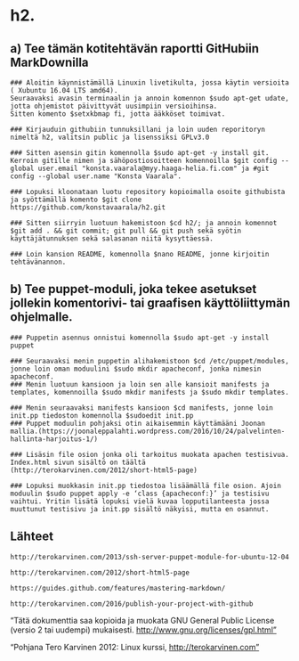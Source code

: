 # h2.

## a) Tee tämän kotitehtävän raportti GitHubiin MarkDownilla

	### Aloitin käynnistämällä Linuxin livetikulta, jossa käytin versioita ( Xubuntu 16.04 LTS amd64).
	Seuraavaksi avasin terminaalin ja annoin komennon $sudo apt-get udate, jotta ohjemistot päivittyvät uusimpiin versioihinsa.
	Sitten komento $setxkbmap fi, jotta ääkköset toimivat.
	
	### Kirjauduin githubiin tunnuksillani ja loin uuden reporitoryn nimeltä h2, valitsin public ja lisenssiksi GPLv3.0
	
	### Sitten asensin gitin komennolla $sudo apt-get -y install git. Kerroin gitille nimen ja sähöpostiosoitteen komennoilla $git config --global user.email "konsta.vaarala@myy.haaga-helia.fi.com" ja #git config --global user.name "Konsta Vaarala".

	### Lopuksi kloonataan luotu repository kopioimalla osoite githubista ja syöttämällä komento $git clone https://github.com/konstavaarala/h2.git

	### Sitten siirryin luotuun hakemistoon $cd h2/; ja annoin komennot $git add . && git commit; git pull && git push sekä syötin käyttäjätunnuksen sekä salasanan niitä kysyttäessä.

	### Loin kansion README, komennolla $nano README, jonne kirjoitin tehtävänannon.

	

## b) Tee puppet-moduli, joka tekee asetukset jollekin komentorivi- tai graafisen käyttöliittymän ohjelmalle.

	### Puppetin asennus onnistui komennolla $sudo apt-get -y install puppet

	### Seuraavaksi menin puppetin alihakemistoon $cd /etc/puppet/modules, jonne loin oman moduulini $sudo mkdir apacheconf, jonka nimesin apacheconf.
	### Menin luotuun kansioon ja loin sen alle kansioit manifests ja templates, komennoilla $sudo mkdir manifests ja $sudo mkdir templates.

	### Menin seuraavaksi manifests kansioon $cd manifests, jonne loin init.pp tiedoston komennolla $sudoedit init.pp
	### Puppet moduulin pohjaksi otin aikaisemmin käyttämääni Joonan mallia.(https://joonaleppalahti.wordpress.com/2016/10/24/palvelinten-hallinta-harjoitus-1/)

	### Lisäsin file osion jonka oli tarkoitus muokata apachen testisivua. Index.html sivun sisältö on täältä (http://terokarvinen.com/2012/short-html5-page) 

	### Lopuksi muokkasin init.pp tiedostoa lisäämällä file osion. Ajoin moduulin $sudo puppet apply -e ‘class {apacheconf:}’ ja testisivu vaihtui. Yritin lisätä lopuksi vielä kuvaa lopputilanteesta jossa muuttunut testisivu ja init.pp sisältö näkyisi, mutta en osannut.

## Lähteet 

	http://terokarvinen.com/2013/ssh-server-puppet-module-for-ubuntu-12-04

	http://terokarvinen.com/2012/short-html5-page

	https://guides.github.com/features/mastering-markdown/

	http://terokarvinen.com/2016/publish-your-project-with-github


“Tätä dokumenttia saa kopioida ja muokata GNU General Public License (versio 2 tai uudempi) mukaisesti. http://www.gnu.org/licenses/gpl.html”

“Pohjana Tero Karvinen 2012: Linux kurssi, http://terokarvinen.com”
